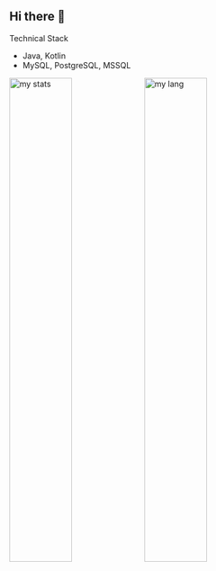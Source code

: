 ## Hi there 👋
Technical Stack
*   Java, Kotlin
*   MySQL, PostgreSQL, MSSQL


<img alt="my stats" align = "left" width = "47%" src="https://github-readme-stats.vercel.app/api?username=haarta"/> 

<img alt="my lang" align = "left" width = "47%"  src="https://github-readme-stats.vercel.app/api/top-langs/?username=haarta"/>


